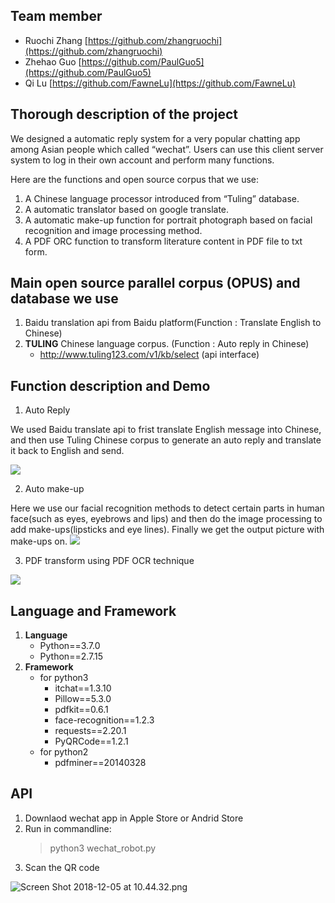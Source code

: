 ## Team member

- Ruochi Zhang [https://github.com/zhangruochi](https://github.com/zhangruochi)
- Zhehao Guo [https://github.com/PaulGuo5](https://github.com/PaulGuo5)
- Qi Lu [https://github.com/FawneLu](https://github.com/FawneLu)



## Thorough description of the project

We designed a automatic reply system for a very popular chatting app among Asian people which called “wechat”. Users can use this client server system to log in their own account and perform many functions.

Here are the functions and open source corpus that we use:

1. A Chinese language processor introduced from “Tuling” database.
2. A automatic translator based on google translate.
3. A automatic make-up function for portrait photograph based on facial recognition and image processing method.
4. A PDF ORC function to transform literature content in PDF file to txt form.


## Main open source parallel corpus (OPUS) and database we use

1. Baidu translation api from Baidu platform(Function : Translate English to Chinese)
2. **TULING** Chinese language corpus. (Function : Auto reply in Chinese)
    - http://www.tuling123.com/v1/kb/select (api interface)


## Function description and Demo
1. Auto Reply

We used Baidu translate api to frist translate English message into Chinese, and then use Tuling Chinese corpus to generate an auto reply and translate it back to English and send.

![](screenshots/Picture1.png)

2. Auto make-up

Here we use our facial recognition methods to detect certain parts in human face(such as eyes, eyebrows and lips) and then do the image processing to add make-ups(lipsticks and eye lines). Finally we get the output picture with make-ups on.
![](screenshots/Picture2.png)

3. PDF transform using PDF OCR technique

![](screenshots/Picture3.png)


## Language and Framework
1. **Language**
    - Python==3.7.0
    - Python==2.7.15
2. **Framework**
    - for python3 
        - itchat==1.3.10
        - Pillow==5.3.0
        - pdfkit==0.6.1
        - face-recognition==1.2.3
        - requests==2.20.1
        - PyQRCode==1.2.1
    - for python2
        - pdfminer==20140328

## API
1. Downlaod wechat app in Apple Store or Andrid Store
2. Run in commandline: 
    > python3 wechat_robot.py
3. Scan the QR code

![Screen Shot 2018-12-05 at 10.44.32.png](resources/3CD9DC7DB7C4C9DC79E1F4F681E4E7E4.png)